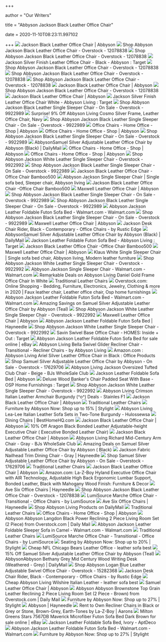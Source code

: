 +++
        
author = "Our Writers"
        
title = "Abbyson Jackson Black Leather Office Chair"
        
date = 2020-11-10T08:23:11.997102
        
+++
[ ![](https://www.abbyson.com/media/catalog/product/cache/323350be1a7e53d1ff96441e252bfcad/b/r/br-ac1038-blk_2.jpg)](https://www.abbyson.com/media/catalog/product/cache/323350be1a7e53d1ff96441e252bfcad/b/r/br-ac1038-blk_2.jpg) Jackson Black Leather Office Chair | Abbyson
[ ![](https://ak1.ostkcdn.com/images/products/12078838/Abbyson-Jackson-Black-Leather-Office-Chair-b684594e-3fcb-4629-987e-16e717141dda_600.jpg?impolicy=medium)](https://ak1.ostkcdn.com/images/products/12078838/Abbyson-Jackson-Black-Leather-Office-Chair-b684594e-3fcb-4629-987e-16e717141dda_600.jpg?impolicy=medium) Shop Abbyson Jackson Black Leather Office Chair - Overstock - 12078838
[ ![](https://ak1.ostkcdn.com/images/products/12078838/Abbyson-Jackson-Black-Leather-Office-Chair-27ac3f8b-f128-41a9-a0fc-47b602040f4b_600.jpg?impolicy=medium)](https://ak1.ostkcdn.com/images/products/12078838/Abbyson-Jackson-Black-Leather-Office-Chair-27ac3f8b-f128-41a9-a0fc-47b602040f4b_600.jpg?impolicy=medium) Shop Abbyson Jackson Black Leather Office Chair - Overstock - 12078838
[ ![](https://target.scene7.com/is/image/Target/GUEST_09edea66-0f22-4621-b59e-36dab01745d7?wid=488&hei=488&fmt=pjpeg)](https://target.scene7.com/is/image/Target/GUEST_09edea66-0f22-4621-b59e-36dab01745d7?wid=488&hei=488&fmt=pjpeg) Jackson Silver Finish Leather Office Chair - Black - Abbyson : Target
[ ![](https://ak1.ostkcdn.com/images/products/12078838/Abbyson-Jackson-Black-Leather-Office-Chair-35e21494-8d71-40b2-b2ea-a995da576634_600.jpg?impolicy=medium)](https://ak1.ostkcdn.com/images/products/12078838/Abbyson-Jackson-Black-Leather-Office-Chair-35e21494-8d71-40b2-b2ea-a995da576634_600.jpg?impolicy=medium) Shop Abbyson Jackson Black Leather Office Chair - Overstock - 12078838
[ ![](https://ak1.ostkcdn.com/images/products/12078838/Abbyson-Jackson-Black-Leather-Office-Chair-709fb5ef-7226-48eb-8029-e46b1739fbf6_600.jpg?impolicy=medium)](https://ak1.ostkcdn.com/images/products/12078838/Abbyson-Jackson-Black-Leather-Office-Chair-709fb5ef-7226-48eb-8029-e46b1739fbf6_600.jpg?impolicy=medium) Shop Abbyson Jackson Black Leather Office Chair - Overstock - 12078838
[ ![](https://ak1.ostkcdn.com/images/products/12078838/Abbyson-Jackson-Black-Leather-Office-Chair-2011dda4-ec91-4e87-821b-abaca5331ec6_600.jpg?impolicy=medium)](https://ak1.ostkcdn.com/images/products/12078838/Abbyson-Jackson-Black-Leather-Office-Chair-2011dda4-ec91-4e87-821b-abaca5331ec6_600.jpg?impolicy=medium) Shop Abbyson Jackson Black Leather Office Chair - Overstock - 12078838
[ ![](https://www.abbyson.com/media/catalog/product/cache/323350be1a7e53d1ff96441e252bfcad/B/R/BR-AC1038-BLK_1_.jpg)](https://www.abbyson.com/media/catalog/product/cache/323350be1a7e53d1ff96441e252bfcad/B/R/BR-AC1038-BLK_1_.jpg) Jackson Black Leather Office Chair | Abbyson
[ ![](https://ak1.ostkcdn.com/images/products/12078838/Abbyson-Jackson-Black-Leather-Office-Chair-b1030347-3053-480a-9b33-1c057d6f3830_600.jpg?impolicy=medium)](https://ak1.ostkcdn.com/images/products/12078838/Abbyson-Jackson-Black-Leather-Office-Chair-b1030347-3053-480a-9b33-1c057d6f3830_600.jpg?impolicy=medium) Shop Abbyson Jackson Black Leather Office Chair - Overstock - 12078838
[ ![](https://www.abbyson.com/media/catalog/product/cache/323350be1a7e53d1ff96441e252bfcad/B/R/BR-AC1038-BLK_2_.jpg)](https://www.abbyson.com/media/catalog/product/cache/323350be1a7e53d1ff96441e252bfcad/B/R/BR-AC1038-BLK_2_.jpg) Jackson Black Leather Office Chair | Abbyson
[ ![](https://target.scene7.com/is/image/Target/GUEST_e10a9628-87a8-4d98-b7a1-e4fb909adc58)](https://target.scene7.com/is/image/Target/GUEST_e10a9628-87a8-4d98-b7a1-e4fb909adc58) Jackson Silver Finish Leather Office Chair White - Abbyson Living : Target
[ ![](https://ak1.ostkcdn.com/images/products/9922989/P17080186.jpg)](https://ak1.ostkcdn.com/images/products/9922989/P17080186.jpg) Shop Abbyson Jackson Black Leather Single Sleeper Chair - On Sale -  Overstock - 9922989
[ ![](https://images.prod.meredith.com/product/08b3992778d432bc41057632773930a3/1580637658287/l/abbyson-living-cosmo-silver-frame-leather-office-chair-navy)](https://images.prod.meredith.com/product/08b3992778d432bc41057632773930a3/1580637658287/l/abbyson-living-cosmo-silver-frame-leather-office-chair-navy) Surprise! 9% Off Abbyson Living Cosmo Silver Frame, Leather Office Chair,  Navy
[ ![](https://ak1.ostkcdn.com/images/products/9922989/Abbyson-Jackson-Black-Leather-Single-Sleeper-Chair-03741272-4daa-4e46-b3bb-089455f3a0e4.jpg)](https://ak1.ostkcdn.com/images/products/9922989/Abbyson-Jackson-Black-Leather-Single-Sleeper-Chair-03741272-4daa-4e46-b3bb-089455f3a0e4.jpg) Shop Abbyson Jackson Black Leather Single Sleeper Chair - On Sale -  Overstock - 9922989
[ ![](https://www.abbyson.com/media/catalog/product/cache/08b69a192c80e0a214eae36017b989d1/b/r/br-dc1422-blu-silo_1.jpg)](https://www.abbyson.com/media/catalog/product/cache/08b69a192c80e0a214eae36017b989d1/b/r/br-dc1422-blu-silo_1.jpg) Office Chairs - Home Office - Shop | Abbyson
[ ![](https://www.abbyson.com/media/catalog/product/cache/08b69a192c80e0a214eae36017b989d1/b/r/br-al-f005-turq.jpg)](https://www.abbyson.com/media/catalog/product/cache/08b69a192c80e0a214eae36017b989d1/b/r/br-al-f005-turq.jpg) Office Chairs - Home Office - Shop | Abbyson
[ ![](https://ak1.ostkcdn.com/images/products/9922989/Abbyson-Jackson-Black-Leather-Single-Sleeper-Chair-8791e51e-546b-487e-b0d3-51550c2099e5.jpg)](https://ak1.ostkcdn.com/images/products/9922989/Abbyson-Jackson-Black-Leather-Single-Sleeper-Chair-8791e51e-546b-487e-b0d3-51550c2099e5.jpg) Shop Abbyson Jackson Black Leather Single Sleeper Chair - On Sale -  Overstock - 9922989
[ ![](https://ak1.ostkcdn.com/images/products/17629706/Abbyson-Samuel-Silver-Finish-Leather-Office-Chair-07841ced-4d7b-4cb5-8d9c-391804b7aa91_320.jpg)](https://ak1.ostkcdn.com/images/products/17629706/Abbyson-Samuel-Silver-Finish-Leather-Office-Chair-07841ced-4d7b-4cb5-8d9c-391804b7aa91_320.jpg) AbbysonSamuel Silver Adjustable Leather Office Chair by Abbyson (Black) |  DailyMail
[ ![](https://www.abbyson.com/media/catalog/product/cache/08b69a192c80e0a214eae36017b989d1/b/r/br-dc1422-blu.jpg)](https://www.abbyson.com/media/catalog/product/cache/08b69a192c80e0a214eae36017b989d1/b/r/br-dc1422-blu.jpg) Office Chairs - Home Office - Shop | Abbyson
[ ![](https://www.abbyson.com/media/catalog/product/cache/08b69a192c80e0a214eae36017b989d1/b/r/br-al-f005-turq-silo.jpg)](https://www.abbyson.com/media/catalog/product/cache/08b69a192c80e0a214eae36017b989d1/b/r/br-al-f005-turq-silo.jpg) Office Chairs - Home Office - Shop | Abbyson
[ ![](https://ak1.ostkcdn.com/images/products/9922992/Abbyson-Jackson-White-Leather-Single-Sleeper-Chair-c51e894b-a7de-4302-b5e8-61dd973a06fd.jpg)](https://ak1.ostkcdn.com/images/products/9922992/Abbyson-Jackson-White-Leather-Single-Sleeper-Chair-c51e894b-a7de-4302-b5e8-61dd973a06fd.jpg) Shop Abbyson Jackson White Leather Single Sleeper Chair - Overstock -  9922992
[ ![](https://ak1.ostkcdn.com/images/products/9922989/Abbyson-Jackson-Black-Leather-Single-Sleeper-Chair-2e75fbb0-8476-4da1-a6ec-b063f5101960_600.jpg?impolicy=medium)](https://ak1.ostkcdn.com/images/products/9922989/Abbyson-Jackson-Black-Leather-Single-Sleeper-Chair-2e75fbb0-8476-4da1-a6ec-b063f5101960_600.jpg?impolicy=medium) Shop Abbyson Jackson Black Leather Single Sleeper Chair - On Sale -  Overstock - 9922989
[ ![](https://www.bamboo500.com/wp-content/uploads/2019/04/Jackson-Black-Leather-Office-Chair-Black-BR-AC1038-BLK-silo-4-600x600.jpg)](https://www.bamboo500.com/wp-content/uploads/2019/04/Jackson-Black-Leather-Office-Chair-Black-BR-AC1038-BLK-silo-4-600x600.jpg) Jackson Black Leather Office Chair -Office Chair Bamboo500
[ ![](https://i.pinimg.com/originals/47/98/51/4798518c6e9ebecedb06e49430521bea.jpg)](https://i.pinimg.com/originals/47/98/51/4798518c6e9ebecedb06e49430521bea.jpg) Abbyson Jackson Single Sleeper Chair | Single sofa bed, Sleeper chair,  Abbyson living
[ ![](https://www.bamboo500.com/wp-content/uploads/2019/04/Jackson-Black-Leather-Office-Chair-Black-BR-AC1038-BLK-silo-6-300x300.jpg)](https://www.bamboo500.com/wp-content/uploads/2019/04/Jackson-Black-Leather-Office-Chair-Black-BR-AC1038-BLK-silo-6-300x300.jpg) Jackson Black Leather Office Chair -Office Chair Bamboo500
[ ![](https://www.abbyson.com/media/catalog/product/cache/76fa74b577ba357d0bb01db6b2343c76/b/r/br-ac1059-lbrn-2.jpg)](https://www.abbyson.com/media/catalog/product/cache/76fa74b577ba357d0bb01db6b2343c76/b/r/br-ac1059-lbrn-2.jpg) Maxwell Leather Office Chair | Abbyson
[ ![](https://ak1.ostkcdn.com/images/products/9922989/Abbyson-Jackson-Black-Leather-Single-Sleeper-Chair-6b5fdfa7-1596-4328-aa88-3b7d0ae1b886_600.jpg?impolicy=medium)](https://ak1.ostkcdn.com/images/products/9922989/Abbyson-Jackson-Black-Leather-Single-Sleeper-Chair-6b5fdfa7-1596-4328-aa88-3b7d0ae1b886_600.jpg?impolicy=medium) Shop Abbyson Jackson Black Leather Single Sleeper Chair - On Sale -  Overstock - 9922989
[ ![](https://ak1.ostkcdn.com/images/products/9922989/Abbyson-Jackson-Black-Leather-Single-Sleeper-Chair-364625df-022a-49e8-a9f5-c004db69ad70_600.jpg?impolicy=medium)](https://ak1.ostkcdn.com/images/products/9922989/Abbyson-Jackson-Black-Leather-Single-Sleeper-Chair-364625df-022a-49e8-a9f5-c004db69ad70_600.jpg?impolicy=medium) Shop Abbyson Jackson Black Leather Single Sleeper Chair - On Sale -  Overstock - 9922989
[ ![](https://i5.walmartimages.com/asr/866ad090-fb00-4641-9160-1eba54b70cda.85c51fa968ddaf39abba283710f21550.jpeg)](https://i5.walmartimages.com/asr/866ad090-fb00-4641-9160-1eba54b70cda.85c51fa968ddaf39abba283710f21550.jpeg) Abbyson Jackson Leather Foldable Futon Sofa Bed - Walmart.com - Walmart.com
[ ![](https://ak1.ostkcdn.com/images/products/9922989/Abbyson-Jackson-Black-Leather-Single-Sleeper-Chair-c6c4aaaa-29b5-4cf7-b610-c8fa7489318d_600.jpg?impolicy=medium)](https://ak1.ostkcdn.com/images/products/9922989/Abbyson-Jackson-Black-Leather-Single-Sleeper-Chair-c6c4aaaa-29b5-4cf7-b610-c8fa7489318d_600.jpg?impolicy=medium) Shop Abbyson Jackson Black Leather Single Sleeper Chair - On Sale -  Overstock - 9922989
[ ![](https://www.abbyson.com/media/catalog/product/cache/366f190c532d1627692ef3b4135d99ad/b/r/br-225082-brn.jpg)](https://www.abbyson.com/media/catalog/product/cache/366f190c532d1627692ef3b4135d99ad/b/r/br-225082-brn.jpg) Maxwell Leather Office Chair | Abbyson
[ ![](https://st.hzcdn.com/fimgs/c791a1de0e1b7fe2_3743-w300-h300-b1-p10--.jpg)](https://st.hzcdn.com/fimgs/c791a1de0e1b7fe2_3743-w300-h300-b1-p10--.jpg) Jackson Desk Chair Rider, Black - Contemporary - Office Chairs - by Rustic  Edge
[ ![](https://ak1.ostkcdn.com/images/products/16692995/Abbyson-Logan-Cream-Upholstered-Office-Chair-643ea5e8-a7f8-4ab1-baca-b655136e4824_1000.jpg)](https://ak1.ostkcdn.com/images/products/16692995/Abbyson-Logan-Cream-Upholstered-Office-Chair-643ea5e8-a7f8-4ab1-baca-b655136e4824_1000.jpg) AbbysonSamuel Silver Adjustable Leather Office Chair by Abbyson (Black) |  DailyMail
[ ![](https://target.scene7.com/is/image/Target/GUEST_0d6d95db-aba1-4296-b09f-cf08af67c440?wid=488&hei=488&fmt=pjpeg)](https://target.scene7.com/is/image/Target/GUEST_0d6d95db-aba1-4296-b09f-cf08af67c440?wid=488&hei=488&fmt=pjpeg) Jackson Leather Foldable Futon Sofa Bed - Abbyson Living : Target
[ ![](https://www.bamboo500.com/wp-content/uploads/2019/04/Jackson-Black-Leather-Office-Chair-Black-BR-AC1038-BLK-silo-3-300x300.jpg)](https://www.bamboo500.com/wp-content/uploads/2019/04/Jackson-Black-Leather-Office-Chair-Black-BR-AC1038-BLK-silo-3-300x300.jpg) Jackson Black Leather Office Chair -Office Chair Bamboo500
[ ![](https://www.abbyson.com/media/catalog/product/cache/4c408404ca9a49f8d70ad45588cab2c2/b/r/br-225082-brn-silo.jpg)](https://www.abbyson.com/media/catalog/product/cache/4c408404ca9a49f8d70ad45588cab2c2/b/r/br-225082-brn-silo.jpg) Maxwell Leather Office Chair | Abbyson
[ ![](https://i.pinimg.com/originals/85/9d/4e/859d4eaeb502a7b2d546756d26c01200.jpg)](https://i.pinimg.com/originals/85/9d/4e/859d4eaeb502a7b2d546756d26c01200.jpg) Klaus White Single Sleeper Chair | Single sofa bed chair, Abbyson living,  Modern leather furniture
[ ![](https://ak1.ostkcdn.com/images/products/9922992/Abbyson-Jackson-White-Leather-Single-Sleeper-Chair-c61f6f2f-6077-4fda-8b30-23b215fd6bd5_600.jpg?impolicy=medium)](https://ak1.ostkcdn.com/images/products/9922992/Abbyson-Jackson-White-Leather-Single-Sleeper-Chair-c61f6f2f-6077-4fda-8b30-23b215fd6bd5_600.jpg?impolicy=medium) Shop Abbyson Jackson White Leather Single Sleeper Chair - Overstock -  9922992
[ ![](https://i5.walmartimages.com/asr/5999b8cf-6a57-4fb3-9b42-53e26ffd8766_1.7cd6db0ca0aa8d65cdf165f57b9a32aa.jpeg)](https://i5.walmartimages.com/asr/5999b8cf-6a57-4fb3-9b42-53e26ffd8766_1.7cd6db0ca0aa8d65cdf165f57b9a32aa.jpeg) Abbyson Jackson Single Sleeper Chair - Walmart.com - Walmart.com
[ ![](https://images.prod.meredith.com/product/9374fd6c816f531011d2609744e7f99a/1507198595411/l/abbyson-living-daniel-gold-frame-office-chair-in-white)](https://images.prod.meredith.com/product/9374fd6c816f531011d2609744e7f99a/1507198595411/l/abbyson-living-daniel-gold-frame-office-chair-in-white) Remarkable Deals on Abbyson Living Daniel Gold Frame Office Chair In White
[ ![](https://images-na.ssl-images-amazon.com/images/I/318jwdGSBLL.jpg)](https://images-na.ssl-images-amazon.com/images/I/318jwdGSBLL.jpg) Traditional Leather Chairs
[ ![](https://i.pinimg.com/originals/4e/62/b8/4e62b8dacc274e17c49c359083812405.png)](https://i.pinimg.com/originals/4e/62/b8/4e62b8dacc274e17c49c359083812405.png) Overstock.com: Online Shopping - Bedding, Furniture, Electronics, Jewelry,  Clothing & more in 2020 | Faux leather chair, Leather office chair, Osp  home furnishings
[ ![](https://i5.walmartimages.com/asr/aa8fd15e-1e95-4e06-84b7-6c3965a49639.672135fee1e8d001690ce27d3e7d557b.jpeg)](https://i5.walmartimages.com/asr/aa8fd15e-1e95-4e06-84b7-6c3965a49639.672135fee1e8d001690ce27d3e7d557b.jpeg) Abbyson Jackson Leather Foldable Futon Sofa Bed - Walmart.com - Walmart.com
[ ![](https://images.prod.meredith.com/product/7cfdd50b7863ba377edefff9cd6cd5d7/1597485896088/m/abbyson-living-cosmo-silver-frame-leather-office-chair-white)](https://images.prod.meredith.com/product/7cfdd50b7863ba377edefff9cd6cd5d7/1597485896088/m/abbyson-living-cosmo-silver-frame-leather-office-chair-white) Amazing Savings on Samuel Silver Adjustable Leather Office Chair by Abbyson  (Teal)
[ ![](https://ak1.ostkcdn.com/images/products/9922992/Abbyson-Jackson-White-Leather-Single-Sleeper-Chair-20cbc0a0-652a-4b93-acfa-1359b83f08a8.jpg)](https://ak1.ostkcdn.com/images/products/9922992/Abbyson-Jackson-White-Leather-Single-Sleeper-Chair-20cbc0a0-652a-4b93-acfa-1359b83f08a8.jpg) Shop Abbyson Jackson White Leather Single Sleeper Chair - Overstock -  9922992
[ ![](https://www.abbyson.com/media/catalog/product/cache/76fa74b577ba357d0bb01db6b2343c76/b/r/br-ac1059-lbrn-4.jpg)](https://www.abbyson.com/media/catalog/product/cache/76fa74b577ba357d0bb01db6b2343c76/b/r/br-ac1059-lbrn-4.jpg) Maxwell Leather Office Chair | Abbyson
[ ![](https://content.haycdn.com/mgen/master:ABBY1318.jpg)](https://content.haycdn.com/mgen/master:ABBY1318.jpg) Abbyson Jackson Leather Foldable Futon Sofa Bed | Hayneedle
[ ![](https://ak1.ostkcdn.com/images/products/9922992/Abbyson-Jackson-White-Leather-Single-Sleeper-Chair-00775ed9-1f47-4e57-a93f-886a64aabe4e.jpg)](https://ak1.ostkcdn.com/images/products/9922992/Abbyson-Jackson-White-Leather-Single-Sleeper-Chair-00775ed9-1f47-4e57-a93f-886a64aabe4e.jpg) Shop Abbyson Jackson White Leather Single Sleeper Chair - Overstock -  9922992
[ ![](https://target.scene7.com/is/image/Target/GUEST_8a038773-2dd7-46b1-b57b-4b472a4abc95)](https://target.scene7.com/is/image/Target/GUEST_8a038773-2dd7-46b1-b57b-4b472a4abc95) Savin Swivel Base Office Chair - HOMES: Inside + Out : Target
[ ![](https://i.ebayimg.com/images/g/Bi4AAOSwI99fkooQ/s-l640.jpg)](https://i.ebayimg.com/images/g/Bi4AAOSwI99fkooQ/s-l640.jpg) Abbyson Jackson Leather Foldable Futon Sofa Bed for sale online | eBay
[ ![](https://st.hzcdn.com/simgs/42310a450c1abf83_9-7335/home-design.jpg)](https://st.hzcdn.com/simgs/42310a450c1abf83_9-7335/home-design.jpg) Abbyson Living Bella Swivel Glider Recliner Chair - Transitional - Recliner  Chairs - by Abbyson Living
[ ![](https://images-na.ssl-images-amazon.com/images/I/51aHegKSwjL._AC_.jpg)](https://images-na.ssl-images-amazon.com/images/I/51aHegKSwjL._AC_.jpg) Amazon.com : Abbyson Living Ariel Silver Leather Office Chair in Black :  Office Products
[ ![](https://ak1.ostkcdn.com/images/products/is/images/direct/58f38a77b18e81a60c5c80d72d6fc4850558509e/Samuel-Silver-Adjustable-Leather-Office-Chair-by-Abbyson.jpg?impolicy=medium)](https://ak1.ostkcdn.com/images/products/is/images/direct/58f38a77b18e81a60c5c80d72d6fc4850558509e/Samuel-Silver-Adjustable-Leather-Office-Chair-by-Abbyson.jpg?impolicy=medium) Shop Samuel Silver Adjustable Leather Office Chair by Abbyson - On Sale -  Overstock - 17629706
[ ![](https://bjs.scene7.com/is/image/bjs/243550?$bjs-Zoom$)](https://bjs.scene7.com/is/image/bjs/243550?$bjs-Zoom$) Abbyson Living Jackson Oversized Tufted Club Chair - Beige - BJs WholeSale  Club
[ ![](https://www.abbyson.com/media/catalog/product/cache/323350be1a7e53d1ff96441e252bfcad/y/g/yg-ks850-brn_2.jpg)](https://www.abbyson.com/media/catalog/product/cache/323350be1a7e53d1ff96441e252bfcad/y/g/yg-ks850-brn_2.jpg) Jackson Leather Foldable Sofa Bed | Abbyson
[ ![](https://target.scene7.com/is/image/Target/GUEST_f2a46b95-3d70-40cf-84d9-182a05f1dea9)](https://target.scene7.com/is/image/Target/GUEST_f2a46b95-3d70-40cf-84d9-182a05f1dea9) Deluxe Wood Banker's Chair Padded Seat With Base - OSP Home Furnishings :  Target
[ ![](https://ak1.ostkcdn.com/images/products/9922992/Abbyson-Jackson-White-Leather-Single-Sleeper-Chair-ed9f9512-7eb1-44bf-950e-84537df13cdf.jpg)](https://ak1.ostkcdn.com/images/products/9922992/Abbyson-Jackson-White-Leather-Single-Sleeper-Chair-ed9f9512-7eb1-44bf-950e-84537df13cdf.jpg) Shop Abbyson Jackson White Leather Single Sleeper Chair - Overstock -  9922992
[ ![](http://ecx.images-amazon.com/images/I/41UeMwLho8L.jpg)](http://ecx.images-amazon.com/images/I/41UeMwLho8L.jpg) Abbyson Living Crimson Italian Leather Armchair Burgundy (^o^) Deals -  Stainles F1
[ ![](https://www.abbyson.com/media/catalog/product/cache/08b69a192c80e0a214eae36017b989d1/m/d/md-v174709-dsk-silo_1.jpg)](https://www.abbyson.com/media/catalog/product/cache/08b69a192c80e0a214eae36017b989d1/m/d/md-v174709-dsk-silo_1.jpg) Jackson Black Leather Office Chair | Abbyson
[ ![](https://images-na.ssl-images-amazon.com/images/I/31Dzg4KyvUL.jpg)](https://images-na.ssl-images-amazon.com/images/I/31Dzg4KyvUL.jpg) Traditional Leather Chairs
[ ![](https://images.stylight.net/image/upload/e_trim/t_web_product_330x440max_nobg/q_auto:eco,f_auto/ecinyz9cl3dlpvchhjxg.jpg)](https://images.stylight.net/image/upload/e_trim/t_web_product_330x440max_nobg/q_auto:eco,f_auto/ecinyz9cl3dlpvchhjxg.jpg) Furniture by Abbyson  Now: Shop up to 15% | Stylight
[ ![](http://ecx.images-amazon.com/images/I/51x7S53nmdL.jpg)](http://ecx.images-amazon.com/images/I/51x7S53nmdL.jpg) Abbyson Living Lea-Lee Italian Leather Sofa Sets in Two-Tone Burgundy -  Hulossewsa
[ ![](https://www.besthomehq.com/wp-content/uploads/2017/04/Abbyson-Living-Hudson-Leather-Nailhead-trim-Dining-Chair-in-Black.jpg)](https://www.besthomehq.com/wp-content/uploads/2017/04/Abbyson-Living-Hudson-Leather-Nailhead-trim-Dining-Chair-in-Black.jpg) Dining Chairs | BestHomeHQ.com
[ ![](https://www.abbyson.com/media/catalog/product/cache/08b69a192c80e0a214eae36017b989d1/t/m/tm-gd-1567-silo.jpg)](https://www.abbyson.com/media/catalog/product/cache/08b69a192c80e0a214eae36017b989d1/t/m/tm-gd-1567-silo.jpg) Jackson Black Leather Office Chair | Abbyson
[ ![](https://images.prod.meredith.com/product/e5f8cc99ad4836fbcc46a259d94b20ff/1576928835634/l/aragon-black-bonded-leather-adjustable-height-executive-chair-executive-bonded-leather-chair)](https://images.prod.meredith.com/product/e5f8cc99ad4836fbcc46a259d94b20ff/1576928835634/l/aragon-black-bonded-leather-adjustable-height-executive-chair-executive-bonded-leather-chair) 10% Off Aragon Black Bonded Leather Adjustable-height Executive Chair ( Executive Bonded Leather Chair)
[ ![](https://www.abbyson.com/media/catalog/product/cache/08b69a192c80e0a214eae36017b989d1/m/d/md-v174709-dsk_1.jpg)](https://www.abbyson.com/media/catalog/product/cache/08b69a192c80e0a214eae36017b989d1/m/d/md-v174709-dsk_1.jpg) Jackson Black Leather Office Chair | Abbyson
[ ![](https://s7d6.scene7.com/is/image/bjs/243546?$bjs-Zoom$)](https://s7d6.scene7.com/is/image/bjs/243546?$bjs-Zoom$) Abbyson Living Richard Mid-Century Arm Chair - Gray - BJs WholeSale Club
[ ![](https://cdn-image.realsimple.com/sites/default/files/styles/rs_horizontal_image_4/public/1573066926/world-market-black-friday-2019.jpg)](https://cdn-image.realsimple.com/sites/default/files/styles/rs_horizontal_image_4/public/1573066926/world-market-black-friday-2019.jpg) Amazing Deals on Samuel Silver Adjustable Leather Office Chair by Abbyson ( Black)
[ ![](https://content.haycdn.com/mgen/master:ABBY1244.jpg?is=654,654,0xffffff)](https://content.haycdn.com/mgen/master:ABBY1244.jpg?is=654,654,0xffffff) Jackson Fabric Nailhead Trim Dining Chair - Gray | Hayneedle
[ ![](https://ak1.ostkcdn.com/images/products/is/images/direct/561e3c599e225cdc9af5359a92eec64626b20c45/Abbyson-Samuel-Silver-Finish-Leather-Office-Chair.jpg?impolicy=medium)](https://ak1.ostkcdn.com/images/products/is/images/direct/561e3c599e225cdc9af5359a92eec64626b20c45/Abbyson-Samuel-Silver-Finish-Leather-Office-Chair.jpg?impolicy=medium) Shop Samuel Silver Adjustable Leather Office Chair by Abbyson - On Sale -  Overstock - 17629706
[ ![](https://images-na.ssl-images-amazon.com/images/I/41TaXezlCJL.jpg)](https://images-na.ssl-images-amazon.com/images/I/41TaXezlCJL.jpg) Traditional Leather Chairs
[ ![](https://www.abbyson.com/media/catalog/product/cache/08b69a192c80e0a214eae36017b989d1/t/m/tm-gd-1567_3.jpg)](https://www.abbyson.com/media/catalog/product/cache/08b69a192c80e0a214eae36017b989d1/t/m/tm-gd-1567_3.jpg) Jackson Black Leather Office Chair | Abbyson
[ ![](https://images-na.ssl-images-amazon.com/images/I/81gCWVoHPWL._AC_SL1500_.jpg)](https://images-na.ssl-images-amazon.com/images/I/81gCWVoHPWL._AC_SL1500_.jpg) Amazon.com: La-Z-Boy Hyland Executive Office Chair with AIR Technology,  Adjustable High Back Ergonomic Lumbar Support, Bonded Leather, Black with  Mahogany Wood Finish: Furniture & Decor
[ ![](https://content.haycdn.com/mgen/master:HSR1508.jpg?is=400,400,0xffffff)](https://content.haycdn.com/mgen/master:HSR1508.jpg?is=400,400,0xffffff) Ave Six Office Chairs | Hayneedle
[ ![](https://ak1.ostkcdn.com/images/products/18131964/P24283993.jpg?impolicy=medium&imwidth=200)](https://ak1.ostkcdn.com/images/products/18131964/P24283993.jpg?impolicy=medium&imwidth=200) Shop Abbyson Jackson Black Leather Office Chair - Overstock - 12078838
[ ![](https://st.hzcdn.com/fimgs/b63111b20b76f2e3_1518-w300-h300-b1-p10--.jpg)](https://st.hzcdn.com/fimgs/b63111b20b76f2e3_1518-w300-h300-b1-p10--.jpg) LumiSource Marche Office Chair - Transitional - Office Chairs - by  LumiSource
[ ![](https://content.haycdn.com/mgen/master:HSR1676.jpg?is=400,400,0xffffff)](https://content.haycdn.com/mgen/master:HSR1676.jpg?is=400,400,0xffffff) Ave Six Office Chairs | Hayneedle
[ ![](https://target.scene7.com/is/image/Target/GUEST_55560827-bda7-4ae6-bf7e-d3f501ecb4c2?wid=1000&hei=1000)](https://target.scene7.com/is/image/Target/GUEST_55560827-bda7-4ae6-bf7e-d3f501ecb4c2?wid=1000&hei=1000) Shop Abbyson Living Products on DailyMail
[ ![](https://images-na.ssl-images-amazon.com/images/I/31I%2B59-Q7bL.jpg)](https://images-na.ssl-images-amazon.com/images/I/31I%2B59-Q7bL.jpg) Traditional Leather Chairs
[ ![](https://www.abbyson.com/media/wysiwyg/shop-PowerSeating-.jpg)](https://www.abbyson.com/media/wysiwyg/shop-PowerSeating-.jpg) Office Chairs - Home Office - Shop | Abbyson
[ ![](https://ak1.ostkcdn.com/images/products/14463398/Abbyson-Langdon-Power-Reclining-2-Piece-Set-2e6f206a-454f-42df-aa44-2932372d767a_1000.jpg)](https://ak1.ostkcdn.com/images/products/14463398/Abbyson-Langdon-Power-Reclining-2-Piece-Set-2e6f206a-454f-42df-aa44-2932372d767a_1000.jpg) Abbyson Abbyson Langdon Black Power Reclining 2 Piece Living Room Set (2  Piece) from Overstock.com | Daily Mail
[ ![](https://i5.walmartimages.com/asr/6f40e708-179c-4d71-871f-27aa58929bd2_1.df3c1ccf04b27bf37678e2faa905f786.jpeg?odnWidth=612&odnHeight=612&odnBg=ffffff)](https://i5.walmartimages.com/asr/6f40e708-179c-4d71-871f-27aa58929bd2_1.df3c1ccf04b27bf37678e2faa905f786.jpeg?odnWidth=612&odnHeight=612&odnBg=ffffff) Abbyson Jackson Leather Foldable Sleeper Sofa in Camel - Walmart.com -  Walmart.com
[ ![](https://images-na.ssl-images-amazon.com/images/I/41oafTAgSyL.jpg)](https://images-na.ssl-images-amazon.com/images/I/41oafTAgSyL.jpg) Traditional Leather Chairs
[ ![](https://st.hzcdn.com/fimgs/01e1457e09494526_9935-w300-h300-b1-p10--.jpg)](https://st.hzcdn.com/fimgs/01e1457e09494526_9935-w300-h300-b1-p10--.jpg) LumiSource Marche Office Chair - Transitional - Office Chairs - by  LumiSource
[ ![](https://images.stylight.net/image/upload/t_web_product_330x440bg/q_auto:eco,f_auto/wjgzus6wyye9jvpcyqsb.jpg)](https://images.stylight.net/image/upload/t_web_product_330x440bg/q_auto:eco,f_auto/wjgzus6wyye9jvpcyqsb.jpg) Seating by Abbyson  Now: Shop up to 20% | Stylight
[ ![](http://ecx.images-amazon.com/images/I/419mVF9R8DL._SL210_.jpg)](http://ecx.images-amazon.com/images/I/419mVF9R8DL._SL210_.jpg) Cheap NFL Chicago Bears Leather Office - leather sofa best
[ ![](https://images.prod.meredith.com/product/162f97aa369f49d719f9345594e1405a/1559037630127/m/hooker-furniture-ec245-adjustable-height-leather-office-chair-from-the-samuel-co-james-river)](https://images.prod.meredith.com/product/162f97aa369f49d719f9345594e1405a/1559037630127/m/hooker-furniture-ec245-adjustable-height-leather-office-chair-from-the-samuel-co-james-river) 15% Off Samuel Silver Adjustable Leather Office Chair by Abbyson (Teal)
[ ![](https://ak1.ostkcdn.com/images/products/27983541/Abbyson-Bethany-Grey-Mid-Century-Wood-Writing-Desk-630c9fe7-f8be-413b-96ad-0ef41f43f857_1000.jpg)](https://ak1.ostkcdn.com/images/products/27983541/Abbyson-Bethany-Grey-Mid-Century-Wood-Writing-Desk-630c9fe7-f8be-413b-96ad-0ef41f43f857_1000.jpg) AbbysonAbbyson Bethany Grey Mid Century Wood Writing Desk (Weathered -  Grey) | DailyMail
[ ![](https://ak1.ostkcdn.com/images/products/15282368/Abbyson-Logan-Blue-Leather-Adjustable-Swivel-Office-Chair-9bcf966b-7353-429b-917d-833486a036f6.jpg)](https://ak1.ostkcdn.com/images/products/15282368/Abbyson-Logan-Blue-Leather-Adjustable-Swivel-Office-Chair-9bcf966b-7353-429b-917d-833486a036f6.jpg) Shop Abbyson Logan Blue Leather Adjustable Swivel Office Chair - Overstock  - 15282368
[ ![](https://st.hzcdn.com/fimgs/6a11ffc10ee04794_2943-w300-h300-b1-p10--.jpg)](https://st.hzcdn.com/fimgs/6a11ffc10ee04794_2943-w300-h300-b1-p10--.jpg) Jackson Desk Chair Rider, Black - Contemporary - Office Chairs - by Rustic  Edge
[ ![](http://ecx.images-amazon.com/images/I/51jox0CKfEL._SL210_.jpg)](http://ecx.images-amazon.com/images/I/51jox0CKfEL._SL210_.jpg) Cheap Abbyson Living Wilshire Italian Leather - leather sofa best
[ ![](https://www.abbyson.com/media/catalog/product/cache/323350be1a7e53d1ff96441e252bfcad/s/a/sam_n2.jpg)](https://www.abbyson.com/media/catalog/product/cache/323350be1a7e53d1ff96441e252bfcad/s/a/sam_n2.jpg) Samuel Leather Office Chair | Abbyson
[ ![](https://ak1.ostkcdn.com/images/products/is/images/direct/c2f75c106d68ea45947f68592ba9e62bd5392406/Abbyson-Jackson-Top-Grain-Leather-Manual-Reclining-Sofa-and-Recliner-Set.jpg)](https://ak1.ostkcdn.com/images/products/is/images/direct/c2f75c106d68ea45947f68592ba9e62bd5392406/Abbyson-Jackson-Top-Grain-Leather-Manual-Reclining-Sofa-and-Recliner-Set.jpg) Abbyson Abbyson Brownstone Top Grain Leather Reclining 2 Piece Living Room  Set (2 Piece - Brown) from Overstock.com | Daily Mail
[ ![](https://images.stylight.net/image/upload/e_trim/t_web_product_330x440max_nobg/q_auto:eco,f_auto/jve1qz7guf8skuzqjx1w.jpg)](https://images.stylight.net/image/upload/e_trim/t_web_product_330x440max_nobg/q_auto:eco,f_auto/jve1qz7guf8skuzqjx1w.jpg) Furniture by Abbyson  Now: Shop up to 27% | Stylight
[ ![](https://content.haycdn.com/mgen/master:ABBY2329.jpg?is=400,400,0xffffff)](https://content.haycdn.com/mgen/master:ABBY2329.jpg?is=400,400,0xffffff) Abbyson | Hayneedle
[ ![](https://www.aarons.com/dw/image/v2/BBZS_PRD/on/demandware.static/-/Sites-aarons_master/default/dwf12ff103/Furniture/G101055_01.jpg?sw=380&sh=380&sm=fit)](https://www.aarons.com/dw/image/v2/BBZS_PRD/on/demandware.static/-/Sites-aarons_master/default/dwf12ff103/Furniture/G101055_01.jpg?sw=380&sh=380&sm=fit) Rent to Own Recliner Chairs in Black or Grey or Stone, Brown-Grey,  Earth-Tones by La-Z-Boy | Aarons
[ ![](https://i.ebayimg.com/images/g/TUEAAOSwb5xfXk35/s-l640.jpg)](https://i.ebayimg.com/images/g/TUEAAOSwb5xfXk35/s-l640.jpg) Milton Greens Stars 7567DB Maverick Microfiber Futon Sofa Bed Dark Brown  for sale online | eBay
[ ![](https://d6qwfb5pdou4u.cloudfront.net/product-images/6350001-6360000/6357537/1588916851e19dd4d28973e20f0500c93d6e9e77b8/1500-1500-frame-0.jpg)](https://d6qwfb5pdou4u.cloudfront.net/product-images/6350001-6360000/6357537/1588916851e19dd4d28973e20f0500c93d6e9e77b8/1500-1500-frame-0.jpg) Jackson Leather Foldable Sofa Bed, Ivory - AptDeco
[ ![](https://i5.walmartimages.com/asr/71a950eb-bf66-489c-900c-2668896111b9.98ee59d1ebd9bc20ea88fcfbbc7a4229.jpeg)](https://i5.walmartimages.com/asr/71a950eb-bf66-489c-900c-2668896111b9.98ee59d1ebd9bc20ea88fcfbbc7a4229.jpeg) Abbyson Jackson Leather Foldable Futon Sofa Bed - Walmart.com - Walmart.com
[ ![](https://images.stylight.net/image/upload/t_web_product_330x440bg/q_auto:eco,f_auto/qk981bdamzh2d98ckr4i.jpg)](https://images.stylight.net/image/upload/t_web_product_330x440bg/q_auto:eco,f_auto/qk981bdamzh2d98ckr4i.jpg) Furniture by Abbyson  Now: Shop up to 27% | Stylight

